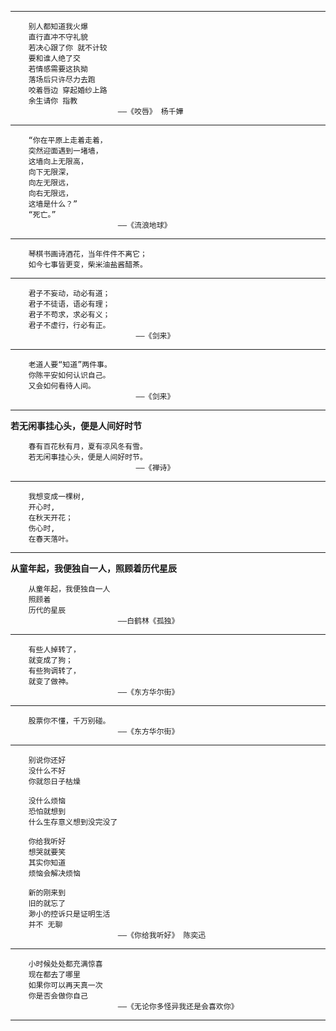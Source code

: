 _ _ _
```
	别人都知道我火爆
	直行直冲不守礼貌
	若决心跟了你 就不计较
	要和谁人绝了交
	若情感需要这执拗
	落场后只许尽力去跑
	咬着唇边 穿起婚纱上路
	余生请你 指教
						——《咬唇》 杨千嬅

```
_ _ _
```
    “你在平原上走着走着，
	突然迎面遇到一堵墙，
	这墙向上无限高，
	向下无限深，
	向左无限远，
	向右无限远，
	这墙是什么？”
	“死亡。”
						——《流浪地球》
```
_ _ _
```
    琴棋书画诗酒花，当年件件不离它；
    如今七事皆更变，柴米油盐酱醋茶。
```
_ _ _
```
    君子不妄动，动必有道；
    君子不徒语，语必有理；
    君子不苟求，求必有义；
    君子不虚行，行必有正。
							——《剑来》
```
_ _ _

```
    老道人要“知道”两件事。
    你陈平安如何认识自己。
    又会如何看待人间。
							——《剑来》
```
_ _ _

**若无闲事挂心头，便是人间好时节**

```
	春有百花秋有月，夏有凉风冬有雪。
	若无闲事挂心头，便是人间好时节。
							——《禅诗》
```
_ _ _

```
	我想变成一棵树,
	开心时,
	在秋天开花；
	伤心时,
	在春天落叶。
```
_ _ _

**从童年起，我便独自一人，照顾着历代星辰**

```
	从童年起，我便独自一人 
	照顾着 
	历代的星辰
						——白鹤林《孤独》
```
_ _ _

```
	有些人掉转了，
	就变成了狗；
	有些狗调转了，
	就变了做神。
						——《东方华尔街》
```
_ _ _

```
	股票你不懂，千万别碰。
						——《东方华尔街》
```
_ _ _
```
	别说你还好
	没什么不好
	你就怨日子枯燥
	
	没什么烦恼
	恐怕就想到
	什么生存意义想到没完没了
	
	你给我听好
	想哭就要笑
	其实你知道
	烦恼会解决烦恼
	
	新的刚来到
	旧的就忘了
	渺小的控诉只是证明生活
	并不 无聊
						——《你给我听好》 陈奕迅
```
_ _ _
```
	小时候处处都充满惊喜
    现在都去了哪里
    如果你可以再天真一次
    你是否会做你自己
						——《无论你多怪异我还是会喜欢你》
```
_ _ _
